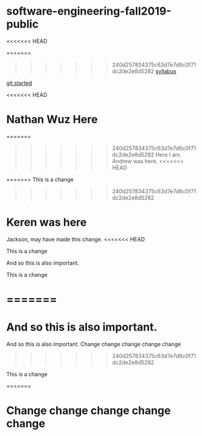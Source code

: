 # software-engineering-fall2019-public
<<<<<<< HEAD

=======
>>>>>>> 240d257834375c63d7e7d6c0f71dc2de2e8d5282
[syllabus](https://docs.google.com/document/d/1uYDgk2XIGQl20mL7ZOSVjz0zuoTyvWjVzb7Lwx5LgO4/edit#heading=h.td51qeh4rfs0)

[git started](https://docs.google.com/document/d/1M0YeBfFPy5YPpfX7312R9-IldjagimvEma_YhgeLPcw/edit#heading=h.ssqvh5gmotj4)

<<<<<<< HEAD

Nathan Wuz Here
=======

=======
>>>>>>> 240d257834375c63d7e7d6c0f71dc2de2e8d5282
Here I am.
Andrew was here.
<<<<<<< HEAD


=======
This is a change
>>>>>>> 240d257834375c63d7e7d6c0f71dc2de2e8d5282
# Keren was here
Jackson, may have made this change.
<<<<<<< HEAD

This is a change

And so this is also important.

This is a change


=======
=======

And so this is also important.
=======
And so this is also important.
Change change change change change
>>>>>>> 240d257834375c63d7e7d6c0f71dc2de2e8d5282

This is a change

=======

Change change change change change
=======

